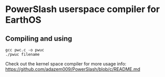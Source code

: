 # PowerSlash userspace compiler for EarthOS

## Compiling and using
```
gcc pwc.c -o pwuc
./pwuc filename
```

Check out the kernel space compiler for more usage info: https://github.com/adazem009/PowerSlash/blob/c/README.md
